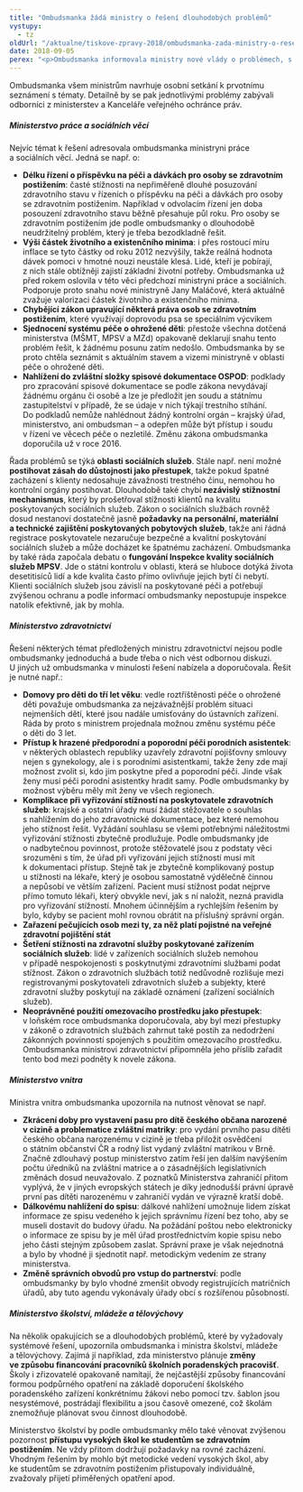 ```yaml
---
title: "Ombudsmanka žádá ministry o řešení dlouhodobých problémů"
vystupy:
  - tz
oldUrl: "/aktualne/tiskove-zpravy-2018/ombudsmanka-zada-ministry-o-reseni-dlouhodobych-problemu"
date: 2018-09-05
perex: "<p>Ombudsmanka informovala ministry nové vlády o problémech, s nimiž se v jejich resortech dlouhodobě nebo často setkává. Jde o záležitosti, které mnohdy velmi negativně zasahují do životů lidí, v některých případech se navíc týkají zvlášť ohrožených skupin. Většina problémů má systémový charakter a jejich řešení si vyžádá delší dobu (např. přijetí komplexní novely právního předpisu) a aktivní přístup ministerstva. Politická situace (loňské podzimní volby do Poslanecké sněmovny, vláda bez důvěry) dosud neumožňovala tato témata s ministerstvy projednat.</p>"
---
```


<!-- imported from the old website -->

<p>Ombudsmanka všem ministrům navrhuje osobní setkání k prvotnímu seznámení s tématy. Detailně by se pak jednotlivými problémy zabývali odborníci z ministerstev a Kanceláře veřejného ochránce práv. </p> <h5>Ministerstvo práce a sociálních věcí</h5><p>Nejvíc témat k řešení adresovala ombudsmanka ministryni práce a sociálních věcí. Jedná se např. o:</p><ul><li><b>Délku řízení o příspěvku na péči a dávkách pro osoby se zdravotním postižením</b>: časté stížnosti na nepřiměřeně dlouhé posuzování zdravotního stavu v řízeních o příspěvku na péči a dávkách pro osoby se zdravotním postižením. Například v odvolacím řízení jen doba posouzení zdravotního stavu běžně přesahuje půl roku. Pro osoby se zdravotním postižením jde podle ombudsmanky o dlouhodobě neudržitelný problém, který je třeba bezodkladně řešit.</li><li><b>Výši částek životního a existenčního minima</b>: i přes rostoucí míru inflace se tyto částky od roku 2012 nezvýšily, takže reálná hodnota dávek pomoci v hmotné nouzi neustále klesá. Lidé, kteří je pobírají, z nich stále obtížněji zajistí základní životní potřeby. Ombudsmanka už před rokem oslovila v této věci předchozí ministryni práce a sociálních. Podporuje proto snahu nové ministryně Jany Maláčové, která aktuálně zvažuje valorizaci částek životního a existenčního minima.</li><li><b>Chybějící zákon upravující některá práva osob se zdravotním postižením</b>, které využívají doprovodu psa se speciálním výcvikem</li><li><b>Sjednocení systému péče o ohrožené děti</b>: přestože všechna dotčená ministerstva (MŠMT, MPSV a MZd) opakovaně deklarují snahu tento problém řešit, k žádnému posunu zatím nedošlo. Ombudsmanka by se proto chtěla seznámit s aktuálním stavem a vizemi ministryně v oblasti péče o ohrožené děti.</li><li><b>Nahlížení do zvláštní složky spisové dokumentace OSPOD</b>: podklady pro zpracování spisové dokumentace se podle zákona nevydávají žádnému orgánu či osobě a lze je předložit jen soudu a státnímu zastupitelství v případě, že se údaje v nich týkají trestního stíhání. Do podkladů nemůže nahlédnout žádný kontrolní orgán – krajský úřad, ministerstvo, ani ombudsman – a odepřen může být přístup i soudu v řízení ve věcech péče o nezletilé. Změnu zákona ombudsmanka doporučila už v roce 2016.</li></ul>     <p>Řada problémů se týká <b>oblasti sociálních služeb</b>. Stále např. není možné <b>postihovat zásah do důstojnosti jako přestupek</b>, takže pokud špatné zacházení s klienty nedosahuje závažnosti trestného činu, nemohou ho kontrolní orgány postihovat. Dlouhodobě také chybí <b>nezávislý stížnostní mechanismus</b>, který by prošetřoval stížnosti klientů na kvalitu poskytovaných sociálních služeb. Zákon o sociálních službách rovněž dosud nestanoví dostatečně jasně <b>požadavky na personální, materiální a technické zajištění poskytovaných pobytových služeb</b>, takže ani řádná registrace poskytovatele nezaručuje bezpečné a kvalitní poskytování sociálních služeb a může docházet ke špatnému zacházení. Ombudsmanka by také ráda započala debatu o <b>fungování Inspekce kvality sociálních služeb MPSV</b>. Jde o státní kontrolu v oblasti, která se hluboce dotýká života desetitisíců lidí a kde kvalita často přímo ovlivňuje jejich bytí či nebytí. Klienti sociálních služeb jsou závislí na poskytované péči a potřebují zvýšenou ochranu a podle informací ombudsmanky nepostupuje inspekce natolik efektivně, jak by mohla.</p> <h5>Ministerstvo zdravotnictví </h5> <p>Řešení některých témat předložených ministru zdravotnictví nejsou podle ombudsmanky jednoduchá a bude třeba o nich vést odbornou diskuzi. U jiných už ombudsmanka v minulosti řešení nabízela a doporučovala. Řešit je nutné např.:</p><ul><li><b>Domovy pro děti do tří let věku</b>: vedle roztříštěnosti péče o ohrožené děti považuje ombudsmanka za nejzávažnější problém situaci nejmenších dětí, které jsou nadále umisťovány do ústavních zařízení. Ráda by proto s ministrem projednala možnou změnu systému péče o děti do 3 let.</li><li><b>Přístup k hrazené předporodní a poporodní péči porodních asistentek</b>: v některých oblastech republiky uzavřely zdravotní pojišťovny smlouvy nejen s gynekology, ale i s porodními asistentkami, takže ženy zde mají možnost zvolit si, kdo jim poskytne před a poporodní péči. Jinde však ženy musí péči porodní asistentky hradit samy. Podle ombudsmanky by možnost výběru měly mít ženy ve všech regionech.</li><li><b>Komplikace při vyřizování stížností na poskytovatele zdravotních služeb</b>: krajské a ostatní úřady musí žádat stěžovatele o souhlas s nahlížením do jeho zdravotnické dokumentace, bez které nemohou jeho stížnost řešit. Vyžádání souhlasu se všemi potřebnými náležitostmi vyřizování stížnosti zbytečně prodlužuje. Podle ombudsmanky jde o nadbytečnou povinnost, protože stěžovatelé jsou z podstaty věci srozuměni s tím, že úřad při vyřizování jejich stížností musí mít k dokumentaci přístup. Stejně tak je zbytečně komplikovaný postup u stížnosti na lékaře, který je osobou samostatně výdělečně činnou a nepůsobí ve větším zařízení. Pacient musí stížnost podat nejprve přímo tomuto lékaři, který obvykle neví, jak s ní naložit, nezná pravidla pro vyřizování stížností. Mnohem účinnějším a rychlejším řešením by bylo, kdyby se pacient mohl rovnou obrátit na příslušný správní orgán.</li><li><b>Zařazení pečujících osob mezi ty, za něž platí pojistné na veřejné zdravotní pojištění stát</b></li><li><b>Šetření stížnosti na zdravotní služby poskytované zařízením sociálních služeb</b>: lidé v zařízeních sociálních služeb nemohou v případě nespokojenosti s poskytnutými zdravotními službami podat stížnost. Zákon o zdravotních službách totiž nedůvodně rozlišuje mezi registrovanými poskytovateli zdravotních služeb a subjekty, které zdravotní služby poskytují na základě oznámení (zařízení sociálních služeb).</li><li><b>Neoprávněné použití omezovacího prostředku jako přestupek</b>: v loňském roce ombudsmanka doporučovala, aby byl mezi přestupky v zákoně o zdravotních službách zahrnut také postih za nedodržení zákonných povinností spojených s použitím omezovacího prostředku. Ombudsmanka ministrovi zdravotnictví připomněla jeho příslib zařadit tento bod mezi podněty k novele zákona. </li></ul> <h5>Ministerstvo vnitra</h5><p>Ministra vnitra ombudsmanka upozornila na nutnost věnovat se např.</p><ul><li><b>Zkrácení doby pro vystavení pasu pro dítě českého občana narozené v cizině a problematice zvláštní matriky</b>: pro vydání prvního pasu dítěti českého občana narozenému v cizině je třeba přiložit osvědčení o státním občanství ČR a rodný list vydaný zvláštní matrikou v Brně. Značně zdlouhavý postup ministerstvo zatím řeší jen dalším navýšením počtu úředníků na zvláštní matrice a o zásadnějších legislativních změnách dosud neuvažovalo. Z poznatků Ministerstva zahraničí přitom vyplývá, že v jiných evropských státech je díky jednodušší právní úpravě první pas dítěti narozenému v zahraničí vydán ve výrazně kratší době.</li><li><b>Dálkovému nahlížení do spisu</b>: dálkové nahlížení umožnuje lidem získat informace ze spisu vedeného k jejich správnímu řízení bez toho, aby se museli dostavit do budovy úřadu. Na požádání poštou nebo elektronicky o informace ze spisu by je měl úřad prostřednictvím kopie spisu nebo jeho části stejným způsobem zaslat. Správní praxe je však nejednotná a bylo by vhodné ji sjednotit např. metodickým vedením ze strany ministerstva.</li><li><b>Změně správních obvodů pro vstup do partnerství</b>: podle ombudsmanky by bylo vhodné zmenšit obvody registrujících matričních úřadů, aby tuto agendu vykonávaly úřady obcí s rozšířenou působností.</li></ul>   <h5>Ministerstvo školství, mládeže a tělovýchovy </h5> <p>Na několik opakujících se a dlouhodobých problémů, které by vyžadovaly systémové řešení, upozornila ombudsmanka i ministra školství, mládeže a tělovýchovy. Zajímá jí například, zda ministerstvo plánuje <b>změny ve způsobu financování pracovníků školních poradenských pracovišť</b>. Školy i zřizovatelé opakovaně namítají, že nejčastější způsoby financování formou podpůrného opatření na základě doporučení školského poradenského zařízení konkrétnímu žákovi nebo pomocí tzv. šablon jsou nesystémové, postrádají flexibilitu a jsou časově omezené, což školám znemožňuje plánovat svou činnost dlouhodobě.</p> Ministerstvo školství by podle ombudsmanky mělo také věnovat zvýšenou pozornost <b>přístupu vysokých škol ke studentům se zdravotním postižením</b>. Ne vždy přitom dodržují požadavky na rovné zacházení. Vhodným řešením by mohlo být metodické vedení vysokých škol, aby ke studentům se zdravotním postižením přistupovaly individuálně, zvažovaly přijetí přiměřených opatření apod.
